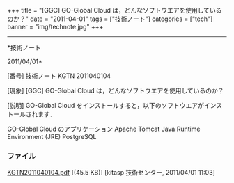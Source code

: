 ﻿+++
title = "[GGC] GO-Global Cloud は，どんなソフトウエアを使用しているのか？"
date = "2011-04-01"
tags = ["技術ノート"]
categories = ["tech"]
banner = "img/technote.jpg"
+++

-----------------------------------------------------------------------------------------------------------------------------

*技術ノート

2011/04/01*


[番号]
技術ノート KGTN 2011040104

[現象]
[GGC] GO-Global Cloud は，どんなソフトウエアを使用しているのか？

[説明]
GO-Global Cloud
をインストールすると，以下のソフトウエアがインストールされます．

GO-Global Cloud のアプリケーション
Apache Tomcat
Java Runtime Environment (JRE)
PostgreSQL


### ファイル

 
 


[KGTN2011040104.pdf](http://techreport.kitasp.net/attachments/download/536/KGTN2011040104.pdf)
 [(45.5 KB)] [kitasp 技術センター, 2011/04/01
11:03]


 


 

